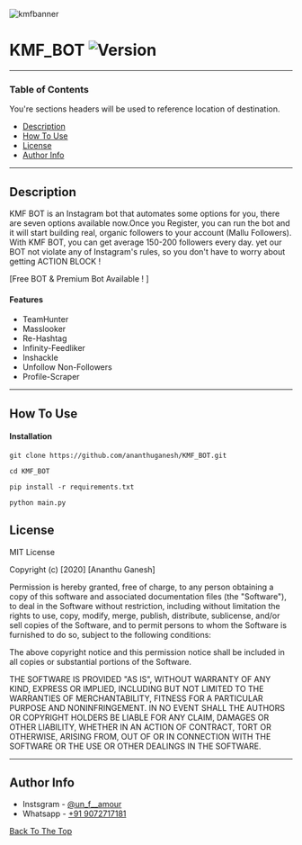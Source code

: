 ![kmfbanner](https://user-images.githubusercontent.com/58104674/95757141-60145280-0cc4-11eb-814f-6624d45dc077.jpg)
# KMF_BOT    ![Version](https://img.shields.io/badge/Version-3.5.1-green)
---
### Table of Contents
You're sections headers will be used to reference location of destination.

- [Description](#description)
- [How To Use](#how-to-use)
- [License](#license)
- [Author Info](#author-info)

---

## Description

KMF BOT is an Instagram bot that automates some options for you, there are seven options available now.Once you Register, you can run the bot and it will start building real, organic followers to your account (Mallu Followers).
With KMF BOT, you can get average 150-200 followers every day. yet our BOT not violate any of Instagram's rules, so you don't have to worry about getting ACTION BLOCK !

[Free BOT & Premium Bot Available ! ]

#### Features

- TeamHunter
- Masslooker
- Re-Hashtag
- Infinity-Feedliker
- Inshackle
- Unfollow Non-Followers
- Profile-Scraper
---

## How To Use

#### Installation 
```
git clone https://github.com/ananthuganesh/KMF_BOT.git
```
```
cd KMF_BOT
```
```
pip install -r requirements.txt
```
```
python main.py
```

## License

MIT License

Copyright (c) [2020] [Ananthu Ganesh]

Permission is hereby granted, free of charge, to any person obtaining a copy
of this software and associated documentation files (the "Software"), to deal
in the Software without restriction, including without limitation the rights
to use, copy, modify, merge, publish, distribute, sublicense, and/or sell
copies of the Software, and to permit persons to whom the Software is
furnished to do so, subject to the following conditions:

The above copyright notice and this permission notice shall be included in all
copies or substantial portions of the Software.

THE SOFTWARE IS PROVIDED "AS IS", WITHOUT WARRANTY OF ANY KIND, EXPRESS OR
IMPLIED, INCLUDING BUT NOT LIMITED TO THE WARRANTIES OF MERCHANTABILITY,
FITNESS FOR A PARTICULAR PURPOSE AND NONINFRINGEMENT. IN NO EVENT SHALL THE
AUTHORS OR COPYRIGHT HOLDERS BE LIABLE FOR ANY CLAIM, DAMAGES OR OTHER
LIABILITY, WHETHER IN AN ACTION OF CONTRACT, TORT OR OTHERWISE, ARISING FROM,
OUT OF OR IN CONNECTION WITH THE SOFTWARE OR THE USE OR OTHER DEALINGS IN THE
SOFTWARE.

---
## Author Info

- Instsgram - [@un_f__amour](https://instagram.com/un_f__amour)
- Whatsapp - [+91 9072717181](https://wa.me/message/5QY27CQDJGEUP1)

[Back To The Top](#read-me-template)
